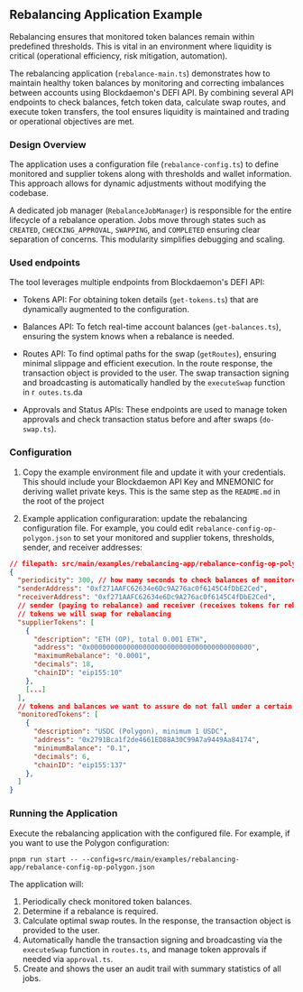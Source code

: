 ## Rebalancing Application Example
Rebalancing ensures that monitored token balances remain within predefined thresholds. This is vital in an environment where liquidity is critical (operational efficiency, risk mitigation, automation).

The rebalancing application (`rebalance-main.ts`) demonstrates how to maintain healthy token balances by monitoring and correcting imbalances between accounts using Blockdaemon's DEFI API. By combining several API endpoints to check balances, fetch token data, calculate swap routes, and execute token transfers, the tool ensures liquidity is maintained and trading or operational objectives are met.

### Design Overview
The application uses a configuration file (`rebalance-config.ts`) to define monitored and supplier tokens along with thresholds and wallet information. This approach allows for dynamic adjustments without modifying the codebase.

A dedicated job manager (`RebalanceJobManager`) is responsible for the entire lifecycle of a rebalance operation. Jobs move through states such as `CREATED`, `CHECKING_APPROVAL`, `SWAPPING`, and `COMPLETED` ensuring clear separation of concerns. This modularity simplifies debugging and scaling.

### Used endpoints
The tool leverages multiple endpoints from Blockdaemon's DEFI API:

* Tokens API: For obtaining token details (`get-tokens.ts`) that are dynamically augmented to the configuration.
  
* Balances API: To fetch real-time account balances (`get-balances.ts`), ensuring the system knows when a rebalance is needed.

* Routes API: To find optimal paths for the swap (`getRoutes`), ensuring minimal slippage and efficient execution. In the route response, the transaction object is provided to the user. The swap transaction signing and broadcasting is automatically handled by the `executeSwap` function in r`
outes.ts`.da

* Approvals and Status APIs: These endpoints are used to manage token approvals and check transaction status before and after swaps (`do-swap.ts`).

### Configuration
1. Copy the example environment file and update it with your credentials. This should include your Blockdaemon API Key and MNEMONIC for deriving wallet private keys. This is the same step as the `README.md` in the root of the project

2. Example application configuraration: update the rebalancing configuration file. For example, you could edit `rebalance-config-op-polygon.json` to set your monitored and supplier tokens, thresholds, sender, and receiver addresses:

```json
// filepath: src/main/examples/rebalancing-app/rebalance-config-op-polygon.json
{
  "periodicity": 300, // how many seconds to check balances of monitored tokens for rebalancing
  "senderAddress": "0xf271AAFC62634e6Dc9A276ac0f6145C4fDbE2Ced",
  "receiverAddress": "0xf271AAFC62634e6Dc9A276ac0f6145C4fDbE2Ced",
  // sender (paying to rebalance) and receiver (receives tokens for rebalancing) accounts´
  // tokens we will swap for rebalancing
  "supplierTokens": [
    {
      "description": "ETH (OP), total 0.001 ETH",
      "address": "0x0000000000000000000000000000000000000000",
      "maximumRebalance": "0.0001",
      "decimals": 18,
      "chainID": "eip155:10"
    },
	[...]
  ],
  // tokens and balances we want to assure do not fall under a certain threshold, for a certain receiverAddress
  "monitoredTokens": [
    {
      "description": "USDC (Polygon), minimum 1 USDC",
      "address": "0x2791Bca1f2de4661ED88A30C99A7a9449Aa84174",
      "minimumBalance": "0.1",
      "decimals": 6,
      "chainID": "eip155:137"
    },
  ]
}
```

### Running the Application
Execute the rebalancing application with the configured file. For example, if you want to use the Polygon configuration:

`pnpm run start -- --config=src/main/examples/rebalancing-app/rebalance-config-op-polygon.json`

The application will:

1. Periodically check monitored token balances.
2. Determine if a rebalance is required.
3. Calculate optimal swap routes. In the response, the transaction object is provided to the user.
4. Automatically handle the transaction signing and broadcasting via the `executeSwap` function in `routes.ts`, and manage token approvals if needed via `approval.ts`.
5. Create and shows the user an audit trail with summary statistics of all jobs.
